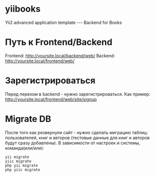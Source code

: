 # yiibooks
Yii2 advanced application template --- Backend for Books

# Путь к Frontend/Backend
Frontend: http://yoursite.local/backend/web/
Backend: http://yoursite.local/frontend/web/

# Зарегистрироваться
Перед перехом в backend - нужно зарегистрироваться. Как пример: http://yoursite.local/frontend/web/site/signup

# Migrate DB
После того как резвернули сайт - нужно сделать миграцию таблиц: пользователей, книг и авторов (тестовые данные для книг и авторов будут сразу добавлены).
В зависимости от настроек и системы, команда(или/или):
```
yii migrate
yiiс migrate
php yii migrate
php yiiс migrate
```